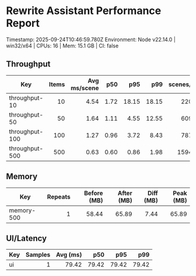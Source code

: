 # Rewrite Assistant Performance Report

Timestamp: 2025-09-24T10:46:59.780Z
Environment: Node v22.14.0 | win32/x64 | CPUs: 16 | Mem: 15.1 GB | CI: false

## Throughput

| Key | Items | Avg ms/scene | p50 | p95 | p99 | scenes/sec |
| --- | ---: | ---: | ---: | ---: | ---: | ---: |
| throughput-10 | 10 | 4.54 | 1.72 | 18.15 | 18.15 | 220.30 |
| throughput-50 | 50 | 1.64 | 1.11 | 4.55 | 12.55 | 609.36 |
| throughput-100 | 100 | 1.27 | 0.96 | 3.72 | 8.43 | 787.04 |
| throughput-500 | 500 | 0.63 | 0.60 | 0.86 | 1.98 | 1594.38 |

## Memory

| Key | Repeats | Before (MB) | After (MB) | Diff (MB) | Peak (MB) |
| --- | ---: | ---: | ---: | ---: | ---: |
| memory-500 | 1 | 58.44 | 65.89 | 7.44 | 65.89 |

## UI/Latency

| Key | Samples | Avg (ms) | p50 | p95 | p99 |
| --- | ---: | ---: | ---: | ---: | ---: |
| ui | 1 | 79.42 | 79.42 | 79.42 | 79.42 |
